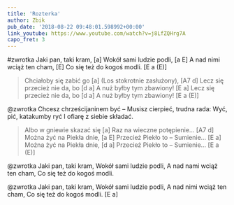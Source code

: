 ```yaml
---
title: 'Rozterka'
author: Zbik
pub_date: '2018-08-22 09:48:01.598992+00:00'
link_youtube: https://www.youtube.com/watch?v=j8LfZQHrg7A
capo_fret: 3
---
```


#zwrotka
Jaki pan, taki kram, [a]
Wokół sami ludzie podli, [a E]
A nad nimi wciąż ten cham, [E]
Co się też do kogoś modli. [E a (E)]

>Chciałoby się zabić go [a]
>(Los stokrotnie zasłużony), [A7 d]
>Lecz się przecież nie da, bo [d a]
>A nuż byłby tym zbawiony! [E a]
>Lecz się przecież nie da, bo [d a]
>A nuż byłby tym zbawiony! [E a (E)]

@zwrotka
Chcesz chrześcijaninem być –
Musisz cierpieć, trudna rada:
Wyć, pić, katakumby ryć
I ofiarę z siebie składać.

>Albo w gniewie skazać się [a]
>Raz na wieczne potępienie… [A7 d]
>Można żyć na Piekła dnie, [a E]
>Przecież Piekło to – Sumienie… [E a]
>Można żyć na Piekła dnie, [d a]
>Przecież Piekło to – Sumienie… [E a (E)]

@zwrotka
Jaki pan, taki kram,
Wokół sami ludzie podli,
A nad nami wciąż ten cham,
Co się też do kogoś modli.

@zwrotka
Jaki pan, taki kram,
Wokół sami ludzie podli,
A nad nimi wciąż ten cham,
Co się też do kogoś modli. [E a]